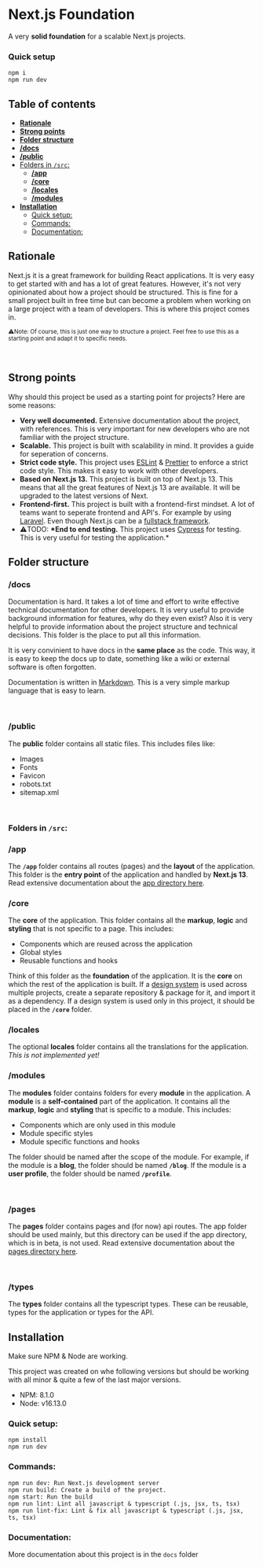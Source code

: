 # **Next.js Foundation**

A very **solid foundation** for a scalable Next.js projects.

### **Quick setup**

```
npm i
npm run dev
```

## **Table of contents**

-   [**Rationale**](#rationale)
-   [**Strong points**](#strong-points)
-   [**Folder structure**](#folder-structure)
-   [**/docs**](#docs)
-   [**/public**](#public)
-   [Folders in `/src`:](#folders-in-src)
    -   [**/app**](#app)
    -   [**/core**](#core)
    -   [**/locales**](#locales)
    -   [**/modules**](#modules)
-   [**Installation**](#installation)
    -   [Quick setup:](#quick-setup-1)
    -   [Commands:](#commands)
    -   [Documentation:](#documentation)

## **Rationale**

Next.js it is a great framework for building React applications. It is very easy to get started with and has a lot of great features. However, it's not very opinionated about how a project should be structured. This is fine for a small project built in free time but can become a problem when working on a large project with a team of developers. This is where this project comes in.

<sub>⚠️Note: Of course, this is just one way to structure a project. Feel free to use this as a starting point and adapt it to specific needs.</sub>

<br>

## **Strong points**

Why should this project be used as a starting point for projects? Here are some reasons:

-   **Very well documented.** Extensive documentation about the project, with references. This is very important for new developers who are not familiar with the project structure.
-   **Scalable.** This project is built with scalability in mind. It provides a guide for seperation of concerns.
-   **Strict code style.** This project uses [ESLint](https://eslint.org/) & [Prettier](https://prettier.io/) to enforce a strict code style. This makes it easy to work with other developers.
-   **Based on Next.js 13.** This project is built on top of Next.js 13. This means that all the great features of Next.js 13 are available. It will be upgraded to the latest versions of Next.
-   **Frontend-first.** This project is built with a frontend-first mindset. A lot of teams want to seperate frontend and API's. For example by using [Laravel](https://laravel.com/). Even though Next.js can be a [fullstack framework](https://www.youtube.com/watch?v=W4UhNo3HAMw).
-   ⚠️TODO: **\*End to end testing.** This project uses [Cypress](https://www.cypress.io/) for testing. This is very useful for testing the application.\*

## **Folder structure**

### **/docs**

Documentation is hard. It takes a lot of time and effort to write effective technical documentation for other developers. It is very useful to provide background information for features, why do they even exist? Also it is very helpful to provide information about the project structure and technical decisions. This folder is the place to put all this information.

It is very convinient to have docs in the **same place** as the code. This way, it is easy to keep the docs up to date, something like a wiki or external software is often forgotten.

Documentation is written in [Markdown](https://www.markdownguide.org/). This is a very simple markup language that is easy to learn.

<br>

### **/public**

The **public** folder contains all static files. This includes files like:

-   Images
-   Fonts
-   Favicon
-   robots.txt
-   sitemap.xml

<br>

### Folders in `/src`:

### **/app**

The **`/app`** folder contains all routes (pages) and the **layout** of the application. This folder is the **entry point** of the application and handled by **Next.js 13**. Read extensive documentation about the [app directory here](https://beta.nextjs.org/docs/routing/fundamentals#the-app-directory).
<br>

### **/core**

The **core** of the application. This folder contains all the **markup**, **logic** and **styling** that is not specific to a page. This includes:

-   Components which are reused across the application
-   Global styles
-   Reusable functions and hooks

Think of this folder as the **foundation** of the application. It is the **core** on which the rest of the application is built.
If a [design system](https://leerob.io/blog/style-guides-component-libraries-design-systems) is used across multiple projects, create a separate repository & package for it, and import it as a dependency.
If a design system is used only in this project, it should be placed in the **`/core`** folder.
<br>

### **/locales**

The optional **locales** folder contains all the translations for the application. _This is not implemented yet!_
<br>

### **/modules**

The **modules** folder contains folders for every **module** in the application. A **module** is a **self-contained** part of the application. It contains all the **markup**, **logic** and **styling** that is specific to a module. This includes:

-   Components which are only used in this module
-   Module specific styles
-   Module specific functions and hooks

The folder should be named after the scope of the module. For example, if the module is a **blog**, the folder should be named **`/blog`**. If the module is a **user profile**, the folder should be named **`/profile`**.

<br>

### **/pages**

The **pages** folder contains pages and (for now) api routes. The app folder should be used mainly, but this directory can be used if the app directory, which is in beta, is not used. Read extensive documentation about the [pages directory here](https://nextjs.org/docs/basic-features/pages).

<br>

### **/types**

The **types** folder contains all the typescript types. These can be reusable, types for the application or types for the API.

## **Installation**

Make sure NPM & Node are working.

This project was created on whe following versions but should be working with all minor & quite a few of the last major versions.

-   NPM: 8.1.0
-   Node: v16.13.0

### Quick setup:

```
npm install
npm run dev
```

### Commands:

```
npm run dev: Run Next.js development server
npm run build: Create a build of the project.
npm start: Run the build
npm run lint: Lint all javascript & typescript (.js, jsx, ts, tsx)
npm run lint-fix: Lint & fix all javascript & typescript (.js, jsx, ts, tsx)
```

### Documentation:

More documentation about this project is in the `docs` folder
